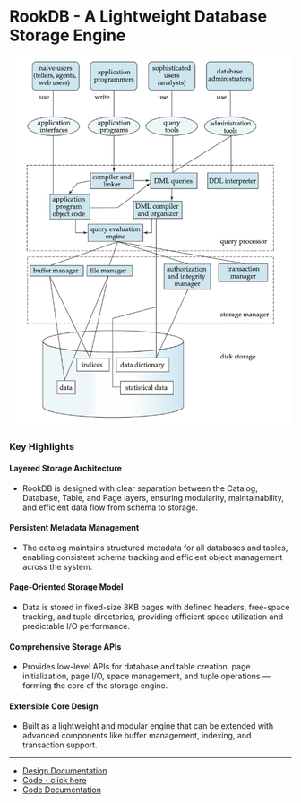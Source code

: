 # RookDB - A Lightweight Database Storage Engine
![Architectue](assets/StorageManagerArchitecture.png)

### Key Highlights
#### Layered Storage Architecture
* RookDB is designed with clear separation between the Catalog, Database, Table, and Page layers, ensuring modularity, maintainability, and efficient data flow from schema to storage.
#### Persistent Metadata Management
* The catalog maintains structured metadata for all databases and tables, enabling consistent schema tracking and efficient object management across the system.
#### Page-Oriented Storage Model
* Data is stored in fixed-size 8KB pages with defined headers, free-space tracking, and tuple directories, providing efficient space utilization and predictable I/O performance.
#### Comprehensive Storage APIs
* Provides low-level APIs for database and table creation, page initialization, page I/O, space management, and tuple operations — forming the core of the storage engine.
#### Extensible Core Design
* Built as a lightweight and modular engine that can be extended with advanced components like buffer management, indexing, and transaction support.
---

- [Design Documentation](Design-Doc-v0.pdf)
- [Code - click here](code/)
- [Code Documentation](https://hemanth-sunkireddy.github.io/Storage-Manager/storage_manager/index.html)